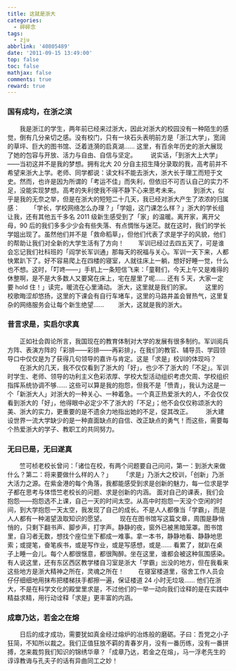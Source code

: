 ```yaml
---
title: 这就是浙大
categories:
  - 碎碎念
tags:
  - zju
abbrlink: '40805489'
date: '2011-09-15 13:49:00'
top: false
toc: false
mathjax: false
comments: true
reward: true
---
```

### 国有成均，在浙之滨
　　我是浙江的学生，两年前已经来过浙大，因此对浙大的校园没有一种陌生的感觉，倒有几分亲切之感。没有校门，只有一块石头表明前方是「浙江大学」，宽阔的草坪、巨大的图书馆、泛着涟漪的启真湖…… 这里，有百余年历史的浙大展现了她的包容与开放、活力与自由、自信与坚定。
　　说实话，「到浙大上大学」——当初这并不是我的梦想。拥有北大 20 分自主招生降分录取的我，高考前并不希望来浙大上学。老师、同学都说：读文科不能去浙大，浙大长于理工而短于文史。然而，也许是因为所谓的「考运不佳」而失利，但依旧不可否认自己的实力不足，没能实现梦想。高考的失利使我不得不静下心来思考未来。<!-- more -->
　　到浙大，似乎是我的无奈之举，但是在浙大的短短二十几天，我已经对浙大产生了浓浓的归属感：
　　「学长，学校网络怎么办理？」「学姐，这门课怎么样？」浙大的学长组让我，还有其他五千多名 2011 级新生感受到了「家」的温暖。离开家，离开父母，90 后的我们多多少少会有些失落、有点惆怅与迷茫。就在这时，我们的学长学姐出现了。虽然他们并不是「救命稻草」，但他们代表了求是学子的风貌，他们的帮助让我们对全新的大学生活有了方向！
　　军训已经过去四五天了，可是谁会忘记我们社科班的「阎学长军训通」那每天的祝福与关心。军训一天下来，人都快累趴下了。好不容易爬上在四楼的寝室，人就往床上一躺，想好好睡一觉，什么也不想。这时，「叮咚——」手机上一条短信飞来：「童鞋们，今天上午又是难得的休整啊，是不是大多数人又要窝在床上，宅在屋里了呢…… 还有 5 天，大家一定要 hold 住！」读完，暖流在心里涌动。
浙大，这里就是我们的家。
　　这里的校歌晦涩却悠扬，这里的下课会有自行车堵车，这里的马路井盖会冒热气，这里复杂的网络服务会让每个新生绝望……
　　浙大，这就是我的浙大。
　　
### 昔言求是，实启尔求真
　　正如社会舆论所言，我国现在的教育体制对大学的发展有很多制约。军训阅兵方阵、表演方阵的「彩排——彩排——再彩排」，在我们的教官、辅导员、学园领导口中仅仅是为了获得几句领导的嘉许与肯定。这是「求是」校训的体现吗？
　　在浙大的几天，我不仅仅看到了浙大的「好」，也少不了浙大的「不足」。军训时学生、老师、领导的功利主义色彩浓厚、学校大型活动组织考虑欠周、学校组织指挥系统协调不够……
这些可以算是我的抱怨，但我不是「愤青」，我认为这是一个「新浙大人」对浙大的一种关心、一种着急。一个真正热爱浙大的人，不会仅仅看到浙大的「好」，他得眼中必定少不了浙大的「不足」；他不会仅仅称颂浙大的美、浙大的实力，更重要的是不遗余力地指出她的不足，促其改正。
　　浙大建设世界一流大学缺少的是一种直面缺点的自信、改正缺点的勇气！而这些，需要每个热爱浙大的学子、教职工的共同努力。
　　
### 无曰已是，无曰遂真
　　竺可桢老校长曾问：「诸位在校，有两个问题要自己问问，第一：到浙大来做什么？第二：将来要做什么样的人？」 
　　「求是」乃浙大之校训，「创新」乃浙大活力之源。在紫金港的每个角落，我都能感受到求是创新的魅力，每一位求是学子都在思考与体悟竺老校长的问题、求是创新的内涵。
面对自己的课表，我们会抱怨——抱怨选不上课，自己一天的时间太空。从高中时抱怨一天没个空闲的时间，到大学抱怨一天太空，我发现了自己的成长。不是人人都像当「学霸」，而是人人都有一种渴望汲取知识的愿望。
　　现在在图书馆写这篇文章，周围是静悄悄的，只剩下翻书声、脚步声，打字声。静静的夜，窗外已被黑暗笼罩。图书馆里，自习者无数，想找个座位坐下都成一难事。拿一本书，静静地看、静静地思索；或提笔，奋笔疾书，或是写作业，或是写感想，或是…… 看累了，就趴在桌子上睡一会儿。每个人都很惬意，都很陶醉。坐在这里，谁都会被这种氛围感染。有人说这里，还有东区西区教学楼自习室是浙大「学霸」出没的地方，但在我看来这些地方是浙大精神之所在，灵魂之所在！
　　在寝室楼道里，宿舍工作人员会仔仔细细地用抹布把楼梯扶手都擦一遍，保证楼道 24 小时无垃圾…… 他们在浙大，不是在科学文化的殿堂里求是，不过他们的一举一动向我们诠释的是在实践中精益求精，用行动诠释「求是」更丰富的内涵。
　　
### 成章乃达，若金之在熔
　　日后的成才成功，需要犹如真金经过熔炉的冶炼般的磨砺。子曰：吾党之小子狂简，不知所以裁之。我们正值狂放不羁的青春岁月，没有一番历练，没有一番拼搏，怎来裁剪我们知识的锦绣华章？「成章乃达，若金之在熔」，马一浮老先生的谆谆教诲与孔夫子的话有异曲同工之妙！